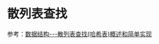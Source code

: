 # 散列表查找
参考：[数据结构---散列表查找(哈希表)概述和简单实现](https://blog.csdn.net/lishanleilixin/article/details/88563274?ops_request_misc=%257B%2522request%255Fid%2522%253A%2522162848155916780357296508%2522%252C%2522scm%2522%253A%252220140713.130102334.pc%255Fblog.%2522%257D&request_id=162848155916780357296508&biz_id=0&utm_medium=distribute.pc_search_result.none-task-blog-2~blog~first_rank_v2~rank_v29-1-88563274.pc_v2_rank_blog_default&utm_term=%E6%95%A3%E5%88%97%E8%A1%A8&spm=1018.2226.3001.4450)